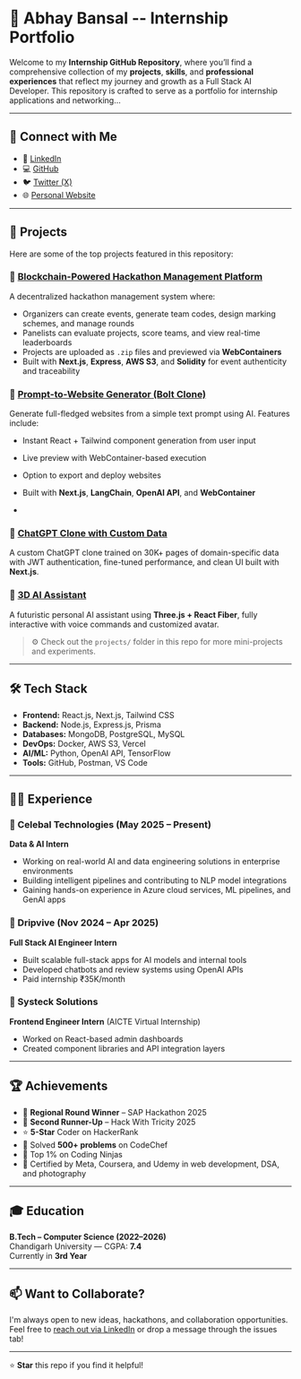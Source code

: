 # 💼 Abhay Bansal -- Internship Portfolio

Welcome to my **Internship GitHub Repository**, where you’ll find a comprehensive collection of my **projects**, **skills**, and **professional experiences** that reflect my journey and growth as a Full Stack AI Developer. This repository is crafted to serve as a portfolio for internship applications and networking...

---

## 🔗 Connect with Me

- 💼 [LinkedIn](https://www.linkedin.com/in/bansalabhay/)  
- 💻 [GitHub](https://github.com/Targter)  
- 🐦 [Twitter (X)](https://x.com/AbCheckk)  
- 🌐 [Personal Website](https://abwork.netlify.app/)
---

## 🚀 Projects

Here are some of the top projects featured in this repository:
### 🔹 [Blockchain-Powered Hackathon Management Platform](https://github.com/abhaybansaldev/hackathon-chain)
A decentralized hackathon management system where:
- Organizers can create events, generate team codes, design marking schemes, and manage rounds
- Panelists can evaluate projects, score teams, and view real-time leaderboards
- Projects are uploaded as `.zip` files and previewed via **WebContainers**
- Built with **Next.js**, **Express**, **AWS S3**, and **Solidity** for event authenticity and traceability

### 🔹 [Prompt-to-Website Generator (Bolt Clone)](https://abboltweb.vercel.app/)
Generate full-fledged websites from a simple text prompt using AI. Features include:
- Instant React + Tailwind component generation from user input
- Live preview with WebContainer-based execution
- Option to export and deploy websites
- Built with **Next.js**, **LangChain**, **OpenAI API**, and **WebContainer**

- 
### 🔹 [ChatGPT Clone with Custom Data](https://abmarineai.vercel.app/)
A custom ChatGPT clone trained on 30K+ pages of domain-specific data with JWT authentication, fine-tuned performance, and clean UI built with **Next.js**.

### 🔹 [3D AI Assistant](https://ab-va.vercel.app/)
A futuristic personal AI assistant using **Three.js + React Fiber**, fully interactive with voice commands and customized avatar.


> ⚙️ Check out the `projects/` folder in this repo for more mini-projects and experiments.

---

## 🛠️ Tech Stack

- **Frontend:** React.js, Next.js, Tailwind CSS  
- **Backend:** Node.js, Express.js, Prisma  
- **Databases:** MongoDB, PostgreSQL, MySQL  
- **DevOps:** Docker, AWS S3, Vercel  
- **AI/ML:** Python, OpenAI API, TensorFlow  
- **Tools:** GitHub, Postman, VS Code

---

## 🧑‍💼 Experience

### 🏢 Celebal Technologies (May 2025 – Present)  
**Data & AI Intern**  
- Working on real-world AI and data engineering solutions in enterprise environments  
- Building intelligent pipelines and contributing to NLP model integrations  
- Gaining hands-on experience in Azure cloud services, ML pipelines, and GenAI apps

### 🏢 Dripvive (Nov 2024 – Apr 2025)  
**Full Stack AI Engineer Intern**  
- Built scalable full-stack apps for AI models and internal tools  
- Developed chatbots and review systems using OpenAI APIs  
- Paid internship ₹35K/month  

### 🏢 Systeck Solutions  
**Frontend Engineer Intern** (AICTE Virtual Internship)  
- Worked on React-based admin dashboards  
- Created component libraries and API integration layers

---

## 🏆 Achievements


- 🥇 **Regional Round Winner** – SAP Hackathon 2025  
- 🥉 **Second Runner-Up** – Hack With Tricity 2025
- ⭐ **5-Star** Coder on HackerRank  
- 🧠 Solved **500+ problems** on CodeChef  
- 🥇 Top 1% on Coding Ninjas  
- 📜 Certified by Meta, Coursera, and Udemy in web development, DSA, and photography  

---

## 🎓 Education

**B.Tech – Computer Science (2022–2026)**  
Chandigarh University — CGPA: **7.4**  
Currently in **3rd Year**

---


## 📫 Want to Collaborate?

I'm always open to new ideas, hackathons, and collaboration opportunities. Feel free to [reach out via LinkedIn](https://www.linkedin.com/in/bansalabhay/) or drop a message through the issues tab!

---

⭐ **Star** this repo if you find it helpful!


